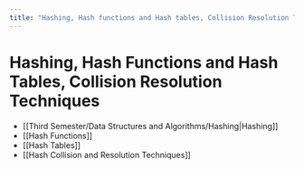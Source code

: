 ```yaml
---
title: "Hashing, Hash functions and Hash tables, Collision Resolution Techniques"
---
```

# Hashing, Hash Functions and Hash Tables, Collision Resolution Techniques

- [[Third Semester/Data Structures and Algorithms/Hashing|Hashing]]
- [[Hash Functions]]
- [[Hash Tables]]
- [[Hash Collision and Resolution Techniques]]